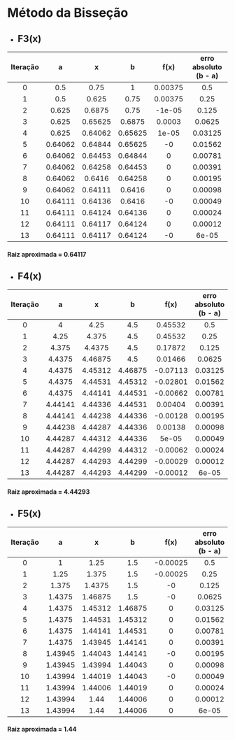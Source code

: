 # Método da Bisseção

- ## F3(x)

|  Iteração  |    a    |    x    |    b    |  f(x)   |  erro absoluto (b - a)  |
|:----------:|:-------:|:-------:|:-------:|:-------:|:-----------------------:|
|     0      |   0.5   |  0.75   |    1    | 0.00375 |           0.5           |
|     1      |   0.5   |  0.625  |  0.75   | 0.00375 |          0.25           |
|     2      |  0.625  | 0.6875  |  0.75   | -1e-05  |          0.125          |
|     3      |  0.625  | 0.65625 | 0.6875  | 0.0003  |         0.0625          |
|     4      |  0.625  | 0.64062 | 0.65625 |  1e-05  |         0.03125         |
|     5      | 0.64062 | 0.64844 | 0.65625 |   -0    |         0.01562         |
|     6      | 0.64062 | 0.64453 | 0.64844 |    0    |         0.00781         |
|     7      | 0.64062 | 0.64258 | 0.64453 |    0    |         0.00391         |
|     8      | 0.64062 | 0.6416  | 0.64258 |    0    |         0.00195         |
|     9      | 0.64062 | 0.64111 | 0.6416  |    0    |         0.00098         |
|     10     | 0.64111 | 0.64136 | 0.6416  |   -0    |         0.00049         |
|     11     | 0.64111 | 0.64124 | 0.64136 |    0    |         0.00024         |
|     12     | 0.64111 | 0.64117 | 0.64124 |    0    |         0.00012         |
|     13     | 0.64111 | 0.64117 | 0.64124 |   -0    |          6e-05          |

#### Raiz aproximada = 0.64117

- ## F4(x)

|  Iteração  |    a    |    x    |    b    |   f(x)   |  erro absoluto (b - a)  |
|:----------:|:-------:|:-------:|:-------:|:--------:|:-----------------------:|
|     0      |    4    |  4.25   |   4.5   | 0.45532  |           0.5           |
|     1      |  4.25   |  4.375  |   4.5   | 0.45532  |          0.25           |
|     2      |  4.375  | 4.4375  |   4.5   | 0.17872  |          0.125          |
|     3      | 4.4375  | 4.46875 |   4.5   | 0.01466  |         0.0625          |
|     4      | 4.4375  | 4.45312 | 4.46875 | -0.07113 |         0.03125         |
|     5      | 4.4375  | 4.44531 | 4.45312 | -0.02801 |         0.01562         |
|     6      | 4.4375  | 4.44141 | 4.44531 | -0.00662 |         0.00781         |
|     7      | 4.44141 | 4.44336 | 4.44531 | 0.00404  |         0.00391         |
|     8      | 4.44141 | 4.44238 | 4.44336 | -0.00128 |         0.00195         |
|     9      | 4.44238 | 4.44287 | 4.44336 | 0.00138  |         0.00098         |
|     10     | 4.44287 | 4.44312 | 4.44336 |  5e-05   |         0.00049         |
|     11     | 4.44287 | 4.44299 | 4.44312 | -0.00062 |         0.00024         |
|     12     | 4.44287 | 4.44293 | 4.44299 | -0.00029 |         0.00012         |
|     13     | 4.44287 | 4.44293 | 4.44299 | -0.00012 |          6e-05          |

#### Raiz aproximada = 4.44293

- ## F5(x)

|  Iteração  |    a    |    x    |    b    |   f(x)   |  erro absoluto (b - a)  |
|:----------:|:-------:|:-------:|:-------:|:--------:|:-----------------------:|
|     0      |    1    |  1.25   |   1.5   | -0.00025 |           0.5           |
|     1      |  1.25   |  1.375  |   1.5   | -0.00025 |          0.25           |
|     2      |  1.375  | 1.4375  |   1.5   |    -0    |          0.125          |
|     3      | 1.4375  | 1.46875 |   1.5   |    -0    |         0.0625          |
|     4      | 1.4375  | 1.45312 | 1.46875 |    0     |         0.03125         |
|     5      | 1.4375  | 1.44531 | 1.45312 |    0     |         0.01562         |
|     6      | 1.4375  | 1.44141 | 1.44531 |    0     |         0.00781         |
|     7      | 1.4375  | 1.43945 | 1.44141 |    0     |         0.00391         |
|     8      | 1.43945 | 1.44043 | 1.44141 |    -0    |         0.00195         |
|     9      | 1.43945 | 1.43994 | 1.44043 |    0     |         0.00098         |
|     10     | 1.43994 | 1.44019 | 1.44043 |    -0    |         0.00049         |
|     11     | 1.43994 | 1.44006 | 1.44019 |    0     |         0.00024         |
|     12     | 1.43994 |  1.44   | 1.44006 |    0     |         0.00012         |
|     13     | 1.43994 |  1.44   | 1.44006 |    0     |          6e-05          |

#### Raiz aproximada = 1.44
